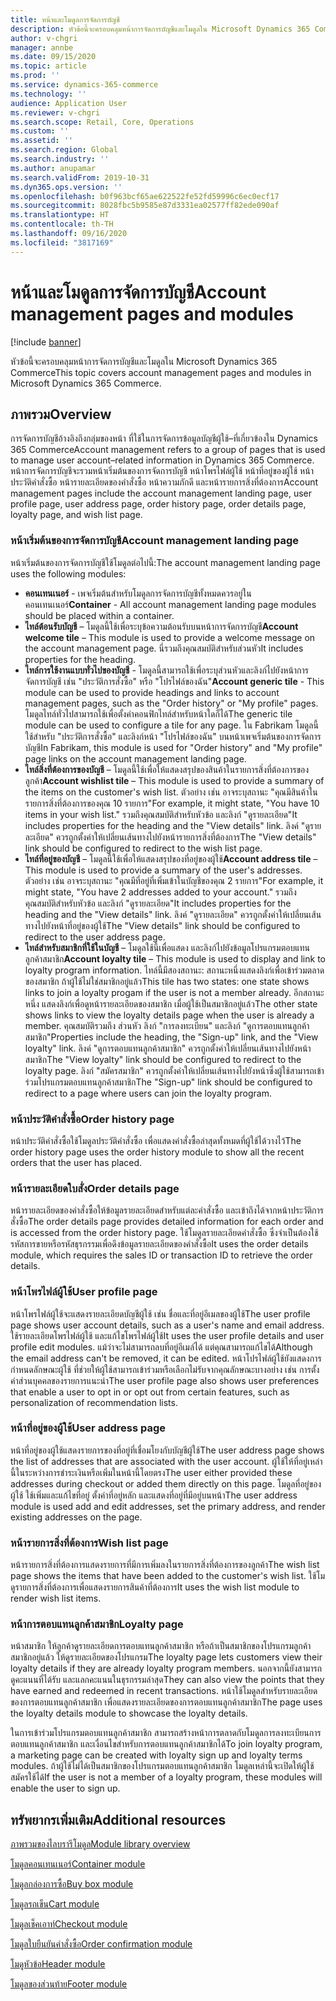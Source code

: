 ```yaml
---
title: หน้าและโมดูลการจัดการบัญชี
description: หัวข้อนี้จะครอบคลุมหน้าการจัดการบัญชีและโมดูลใน Microsoft Dynamics 365 Commerce
author: v-chgri
manager: annbe
ms.date: 09/15/2020
ms.topic: article
ms.prod: ''
ms.service: dynamics-365-commerce
ms.technology: ''
audience: Application User
ms.reviewer: v-chgri
ms.search.scope: Retail, Core, Operations
ms.custom: ''
ms.assetid: ''
ms.search.region: Global
ms.search.industry: ''
ms.author: anupamar
ms.search.validFrom: 2019-10-31
ms.dyn365.ops.version: ''
ms.openlocfilehash: b0f963bcf65ae622522fe52fd59996c6ec0ecf17
ms.sourcegitcommit: 8028fbc5b9585e87d3331ea02577ff82ede090af
ms.translationtype: HT
ms.contentlocale: th-TH
ms.lasthandoff: 09/16/2020
ms.locfileid: "3817169"
---
```

# <a name="account-management-pages-and-modules"></a><span data-ttu-id="4319e-103">หน้าและโมดูลการจัดการบัญชี</span><span class="sxs-lookup"><span data-stu-id="4319e-103">Account management pages and modules</span></span>

[!include [banner](includes/banner.md)]

<span data-ttu-id="4319e-104">หัวข้อนี้จะครอบคลุมหน้าการจัดการบัญชีและโมดูลใน Microsoft Dynamics 365 Commerce</span><span class="sxs-lookup"><span data-stu-id="4319e-104">This topic covers account management pages and modules in Microsoft Dynamics 365 Commerce.</span></span>

## <a name="overview"></a><span data-ttu-id="4319e-105">ภาพรวม</span><span class="sxs-lookup"><span data-stu-id="4319e-105">Overview</span></span>

<span data-ttu-id="4319e-106">การจัดการบัญชีอ้างอิงถึงกลุ่มของหน้า ที่ใช้ในการจัดการข้อมูลบัญชีผู้ใช้–ที่เกี่ยวข้องใน Dynamics 365 Commerce</span><span class="sxs-lookup"><span data-stu-id="4319e-106">Account management refers to a group of pages that is used to manage user account–related information in Dynamics 365 Commerce.</span></span> <span data-ttu-id="4319e-107">หน้าการจัดการบัญชีจะรวมหน้าเริ่มต้นของการจัดการบัญชี หน้าโพรไฟล์ผู้ใช้ หน้าที่อยู่ของผู้ใช้ หน้าประวัติคำสั่งซื้อ หน้ารายละเอียดของคำสั่งซื้อ หน้าความภักดี และหน้ารายการสิ่งที่ต้องการ</span><span class="sxs-lookup"><span data-stu-id="4319e-107">Account management pages include the account management landing page, user profile page, user address page, order history page, order details page, loyalty page, and wish list page.</span></span>

### <a name="account-management-landing-page"></a><span data-ttu-id="4319e-108">หน้าเริ่มต้นของการจัดการบัญชี</span><span class="sxs-lookup"><span data-stu-id="4319e-108">Account management landing page</span></span>

<span data-ttu-id="4319e-109">หน้าเริ่มต้นของการจัดการบัญชีใช้โมดูลต่อไปนี้:</span><span class="sxs-lookup"><span data-stu-id="4319e-109">The account management landing page uses the following modules:</span></span>

- <span data-ttu-id="4319e-110">**คอนเทนเนอร์** - เพจเริ่มต้นสำหรับโมดูลการจัดการบัญชีทั้งหมดควรอยู่ในคอนเทนเนอร์</span><span class="sxs-lookup"><span data-stu-id="4319e-110">**Container** - All account management landing page modules should be placed within a container.</span></span> 
- <span data-ttu-id="4319e-111">**ไทล์ต้อนรับบัญชี** – โมดูลนี้ใช้เพื่อระบุข้อความต้อนรับบนหน้าการจัดการบัญชี</span><span class="sxs-lookup"><span data-stu-id="4319e-111">**Account welcome tile** – This module is used to provide a welcome message on the account management page.</span></span> <span data-ttu-id="4319e-112">นี่รวมถึงคุณสมบัติสำหรับส่วนหัว</span><span class="sxs-lookup"><span data-stu-id="4319e-112">It includes properties for the heading.</span></span>
- <span data-ttu-id="4319e-113">**ไทล์การใช้งานแบบทั่วไปของบัญชี** - โมดูลนี้สามารถใช้เพื่อระบุส่วนหัวและลิงก์ไปยังหน้าการจัดการบัญชี เช่น "ประวัติการสั่งซื้อ" หรือ "โปรไฟล์ของฉัน"</span><span class="sxs-lookup"><span data-stu-id="4319e-113">**Account generic tile** - This module can be used to provide headings and links to account management pages, such as the "Order history" or "My profile" pages.</span></span> <span data-ttu-id="4319e-114">โมดูลไทล์ทั่วไปสามารถใช้เพื่อตั้งค่าคอนฟิกไทล์สำหรับหน้าใดก็ได้</span><span class="sxs-lookup"><span data-stu-id="4319e-114">The generic tile module can be used to configure a tile for any page.</span></span> <span data-ttu-id="4319e-115">ใน Fabrikam โมดูลนี้ใช้สำหรับ "ประวัติการสั่งซื้อ" และลิงก์หน้า "โปรไฟล์ของฉัน" บนหน้าเพจเริ่มต้นของการจัดการบัญชี</span><span class="sxs-lookup"><span data-stu-id="4319e-115">In Fabrikam, this module is used for "Order history" and "My profile" page links on the account management landing page.</span></span>
- <span data-ttu-id="4319e-116">**ไทล์สิ่งที่ต้องการของบัญชี** – โมดูลนี้ใช้เพื่อให้แสดงสรุปของสินค้าในรายการสิ่งที่ต้องการของลูกค้า</span><span class="sxs-lookup"><span data-stu-id="4319e-116">**Account wishlist tile** – This module is used to provide a summary of the items on the customer's wish list.</span></span> <span data-ttu-id="4319e-117">ตัวอย่าง เช่น อาจระบุสถานะ "คุณมีสินค้าในรายการสิ่งที่ต้องการของคุณ 10 รายการ"</span><span class="sxs-lookup"><span data-stu-id="4319e-117">For example, it might state, "You have 10 items in your wish list."</span></span> <span data-ttu-id="4319e-118">รวมถึงคุณสมบัติสำหรับหัวข้อ และลิงก์ "ดูรายละเอียด"</span><span class="sxs-lookup"><span data-stu-id="4319e-118">It includes properties for the heading and the "View details" link.</span></span> <span data-ttu-id="4319e-119">ลิงค์ "ดูรายละเอียด" ควรถูกตั้งค่าให้เปลี่ยนเส้นทางไปยังหน้ารายการสิ่งที่ต้องการ</span><span class="sxs-lookup"><span data-stu-id="4319e-119">The "View details" link should be configured to redirect to the wish list page.</span></span> 
- <span data-ttu-id="4319e-120">**ไทล์ที่อยู่ของบัญชี** – โมดูลนี้ใช้เพื่อให้แสดงสรุปของที่อยู่ของผู้ใช้</span><span class="sxs-lookup"><span data-stu-id="4319e-120">**Account address tile** – This module is used to provide a summary of the user's addresses.</span></span> <span data-ttu-id="4319e-121">ตัวอย่าง เช่น อาจระบุสถานะ "คุณมีที่อยู่ที่เพิ่มเข้าในบัญชีของคุณ 2 รายการ"</span><span class="sxs-lookup"><span data-stu-id="4319e-121">For example, it might state, "You have 2 addresses added to your account."</span></span> <span data-ttu-id="4319e-122">รวมถึงคุณสมบัติสำหรับหัวข้อ และลิงก์ "ดูรายละเอียด"</span><span class="sxs-lookup"><span data-stu-id="4319e-122">It includes properties for the heading and the "View details" link.</span></span> <span data-ttu-id="4319e-123">ลิงค์ "ดูรายละเอียด" ควรถูกตั้งค่าให้เปลี่ยนเส้นทางไปยังหน้าที่อยู่ของผู้ใช้</span><span class="sxs-lookup"><span data-stu-id="4319e-123">The "View details" link should be configured to redirect to the user address page.</span></span>
- <span data-ttu-id="4319e-124">**ไทล์สำหรับสมาชิกที่ใช้ในบัญชี** – โมดูลใช้นี้เพื่อแสดง และลิงก์ไปยังข้อมูลโปรแกรมตอบแทนลูกค้าสมาชิก</span><span class="sxs-lookup"><span data-stu-id="4319e-124">**Account loyalty tile** – This module is used to display and link to loyalty program information.</span></span> <span data-ttu-id="4319e-125">ไทล์นี้มีสองสถานะ: สถานะหนึ่งแสดงลิงก์เพื่อเข้าร่วมตลาดของสมาชิก ถ้าผู้ใช้ไม่ใช่สมาชิกอยู่แล้ว</span><span class="sxs-lookup"><span data-stu-id="4319e-125">This tile has two states: one state shows links to join a loyalty progam if the user is not a member already.</span></span> <span data-ttu-id="4319e-126">อีกสถานะหนึ่ง แสดงลิงก์เพื่อดูหน้ารายละเอียดของสมาชิก เมื่อผู้ใช้เป็นสมาชิกอยู่แล้ว</span><span class="sxs-lookup"><span data-stu-id="4319e-126">The other state shows links to view the loyalty details page when the user is already a member.</span></span> <span data-ttu-id="4319e-127">คุณสมบัติรวมถึง ส่วนหัว ลิงก์ "การลงทะเบียน" และลิงก์ "ดูการตอบแทนลูกค้าสมาชิก"</span><span class="sxs-lookup"><span data-stu-id="4319e-127">Properties include the heading, the "Sign-up" link, and the "View loyalty" link.</span></span> <span data-ttu-id="4319e-128">ลิงค์ "ดูการตอบแทนลูกค้าสมาชิก" ควรถูกตั้งค่าให้เปลี่ยนเส้นทางไปยังหน้าสมาชิก</span><span class="sxs-lookup"><span data-stu-id="4319e-128">The "View loyalty" link should be configured to redirect to the loyalty page.</span></span> <span data-ttu-id="4319e-129">ลิงก์ "สมัครสมาชิก" ควรถูกตั้งค่าให้เปลี่ยนเส้นทางไปยังหน้าซึ่งผู้ใช้สามารถเข้าร่วมโปรแกรมตอบแทนลูกค้าสมาชิก</span><span class="sxs-lookup"><span data-stu-id="4319e-129">The "Sign-up" link should be configured to redirect to a page where users can join the loyalty program.</span></span> 

### <a name="order-history-page"></a><span data-ttu-id="4319e-130">หน้าประวัติคำสั่งซื้อ</span><span class="sxs-lookup"><span data-stu-id="4319e-130">Order history page</span></span>

<span data-ttu-id="4319e-131">หน้าประวัติคำสั่งซื้อใช้โมดูลประวัติคำสั่งซื้อ เพื่อแสดงคำสั่งซื้อล่าสุดทั้งหมดที่ผู้ใช้ได้วางไว้</span><span class="sxs-lookup"><span data-stu-id="4319e-131">The order history page uses the order history module to show all the recent orders that the user has placed.</span></span>

### <a name="order-details-page"></a><span data-ttu-id="4319e-132">หน้ารายละเอียดใบสั่ง</span><span class="sxs-lookup"><span data-stu-id="4319e-132">Order details page</span></span>

<span data-ttu-id="4319e-133">หน้ารายละเอียดของคำสั่งซื้อให้ข้อมูลรายละเอียดสำหรับแต่ละคำสั่งซื้อ และเข้าถึงได้จากหน้าประวัติการสั่งซื้อ</span><span class="sxs-lookup"><span data-stu-id="4319e-133">The order details page provides detailed information for each order and is accessed from the order history page.</span></span> <span data-ttu-id="4319e-134">ใช้โมดูลรายละเอียดคำสั่งซื้อ ซึ่งจำเป็นต้องใช้รหัสการขายหรือรหัสธุรกรรมเพื่อดึงข้อมูลรายละเอียดของคำสั่งซื้อ</span><span class="sxs-lookup"><span data-stu-id="4319e-134">It uses the order details module, which requires the sales ID or transaction ID to retrieve the order details.</span></span>

### <a name="user-profile-page"></a><span data-ttu-id="4319e-135">หน้าโพรไฟล์ผู้ใช้</span><span class="sxs-lookup"><span data-stu-id="4319e-135">User profile page</span></span>

<span data-ttu-id="4319e-136">หน้าโพรไฟล์ผู้ใช้จะแสดงรายละเอียดบัญชีผู้ใช้ เช่น ชื่อและที่อยู่อีเมลของผู้ใช้</span><span class="sxs-lookup"><span data-stu-id="4319e-136">The user profile page shows user account details, such as a user's name and email address.</span></span> <span data-ttu-id="4319e-137">ใช้รายละเอียดโพรไฟล์ผู้ใช้ และแก้ไขโพรไฟล์ผู้ใช้</span><span class="sxs-lookup"><span data-stu-id="4319e-137">It uses the user profile details and user profile edit modules.</span></span> <span data-ttu-id="4319e-138">แม้ว่าจะไม่สามารถลบที่อยู่อีเมล์ได้ แต่คุณสามารถแก้ไขได้</span><span class="sxs-lookup"><span data-stu-id="4319e-138">Although the email address can't be removed, it can be edited.</span></span> <span data-ttu-id="4319e-139">หน้าโปรไฟล์ผู้ใช้ยังแสดงการกำหนดลักษณะผู้ใช้ ที่ช่วยให้ผู้ใช้สามารถเข้าร่วมหรือเลือกไม่รับจากคุณลักษณะบางอย่าง เช่น การตั้งค่าส่วนบุคคลของรายการแนะนำ</span><span class="sxs-lookup"><span data-stu-id="4319e-139">The user profile page also shows user preferences that enable a user to opt in or opt out from certain features, such as personalization of recommendation lists.</span></span> 

### <a name="user-address-page"></a><span data-ttu-id="4319e-140">หน้าที่อยู่ของผู้ใช้</span><span class="sxs-lookup"><span data-stu-id="4319e-140">User address page</span></span>

<span data-ttu-id="4319e-141">หน้าที่อยู่ของผู้ใช้แสดงรายการของที่อยู่ที่เชื่อมโยงกับบัญชีผู้ใช้</span><span class="sxs-lookup"><span data-stu-id="4319e-141">The user address page shows the list of addresses that are associated with the user account.</span></span> <span data-ttu-id="4319e-142">ผู้ใช้ให้ที่อยู่เหล่านี้ในระหว่างการชำระเงินหรือเพิ่มในหน้านี้โดยตรง</span><span class="sxs-lookup"><span data-stu-id="4319e-142">The user either provided these addresses during checkout or added them directly on  this page.</span></span> <span data-ttu-id="4319e-143">โมดูลที่อยู่ของผู้ใช้ ใช้เพิ่มและแก้ไขที่อยู่ ตั้งค่าที่อยู่หลัก และแสดงที่อยู่ที่มีอยู่บนหน้า</span><span class="sxs-lookup"><span data-stu-id="4319e-143">The user address module is used add and edit addresses, set the primary address, and render existing addresses on the page.</span></span>

### <a name="wish-list-page"></a><span data-ttu-id="4319e-144">หน้ารายการสิ่งที่ต้องการ</span><span class="sxs-lookup"><span data-stu-id="4319e-144">Wish list page</span></span>

<span data-ttu-id="4319e-145">หน้ารายการสิ่งที่ต้องการแสดงรายการที่มีการเพิ่มลงในรายการสิ่งที่ต้องการของลูกค้า</span><span class="sxs-lookup"><span data-stu-id="4319e-145">The wish list page shows the items that have been added to the customer's wish list.</span></span> <span data-ttu-id="4319e-146">ใช้โมดูรายการสิ่งที่ต้องการเพื่อแสดงรายการสินค้าที่ต้องการ</span><span class="sxs-lookup"><span data-stu-id="4319e-146">It uses the wish list module to render wish list items.</span></span>

### <a name="loyalty-page"></a><span data-ttu-id="4319e-147">หน้าการตอบแทนลูกค้าสมาชิก</span><span class="sxs-lookup"><span data-stu-id="4319e-147">Loyalty page</span></span>

<span data-ttu-id="4319e-148">หน้าสมาชิก ให้ลูกค้าดูรายละเอียดการตอบแทนลูกค้าสมาชิก หรือถ้าเป็นสมาชิกของโปรแกรมลูกค้าสมาชิกอยู่แล้ว ให้ดูรายละเอียดของโปรแกรม</span><span class="sxs-lookup"><span data-stu-id="4319e-148">The loyalty page lets customers view their loyalty details if they are already loyalty program members.</span></span> <span data-ttu-id="4319e-149">นอกจากนี้ยังสามารถดูคะแนนที่ได้รับ และแลกคะแนนในธุรกรรมล่าสุด</span><span class="sxs-lookup"><span data-stu-id="4319e-149">They can also view the points that they have earned and redeemed in recent transactions.</span></span> <span data-ttu-id="4319e-150">หน้าใช้โมดูลสำหรับรายละเอียดของการตอบแทนลูกค้าสมาชิก เพื่อแสดงรายละเอียดของการตอบแทนลูกค้าสมาชิก</span><span class="sxs-lookup"><span data-stu-id="4319e-150">The page uses the loyalty details module to showcase the loyalty details.</span></span> 

<span data-ttu-id="4319e-151">ในการเข้าร่วมโปรแกรมตอบแทนลูกค้าสมาชิก สามารถสร้างหน้าการตลาดกับโมดูลการลงทะเบียนการตอบแทนลูกค้าสมาชิก และเงื่อนไขสำหรับการตอบแทนลูกค้าสมาชิกได้</span><span class="sxs-lookup"><span data-stu-id="4319e-151">To join loyalty program, a marketing page can be created with loyalty sign up and loyalty terms modules.</span></span> <span data-ttu-id="4319e-152">ถ้าผู้ใช้ไม่ได้เป็นสมาชิกของโปรแกรมตอบแทนลูกค้าสมาชิก โมดูลเหล่านี้จะเปิดให้ผู้ใช้สมัครใช้ได้</span><span class="sxs-lookup"><span data-stu-id="4319e-152">If the user is not a member of a loyalty program, these modules will enable the user to sign up.</span></span>

## <a name="additional-resources"></a><span data-ttu-id="4319e-153">ทรัพยากรเพิ่มเติม</span><span class="sxs-lookup"><span data-stu-id="4319e-153">Additional resources</span></span>

[<span data-ttu-id="4319e-154">ภาพรวมของไลบรารีโมดูล</span><span class="sxs-lookup"><span data-stu-id="4319e-154">Module library overview</span></span>](starter-kit-overview.md)

[<span data-ttu-id="4319e-155">โมดูลคอนเทนเนอร์</span><span class="sxs-lookup"><span data-stu-id="4319e-155">Container module</span></span>](add-container-module.md)

[<span data-ttu-id="4319e-156">โมดูลกล่องการซื้อ</span><span class="sxs-lookup"><span data-stu-id="4319e-156">Buy box module</span></span>](add-buy-box.md)

[<span data-ttu-id="4319e-157">โมดูลรถเข็น</span><span class="sxs-lookup"><span data-stu-id="4319e-157">Cart module</span></span>](add-cart-module.md)

[<span data-ttu-id="4319e-158">โมดูลเช็คเอาท์</span><span class="sxs-lookup"><span data-stu-id="4319e-158">Checkout module</span></span>](add-checkout-module.md)

[<span data-ttu-id="4319e-159">โมดูลใบยืนยันคำสั่งซื้อ</span><span class="sxs-lookup"><span data-stu-id="4319e-159">Order confirmation module</span></span>](order-confirmation-module.md)

[<span data-ttu-id="4319e-160">โมดูหัวข้อ</span><span class="sxs-lookup"><span data-stu-id="4319e-160">Header module</span></span>](author-header-module.md)

[<span data-ttu-id="4319e-161">โมดูลของส่วนท้าย</span><span class="sxs-lookup"><span data-stu-id="4319e-161">Footer module</span></span>](author-footer-module.md)

